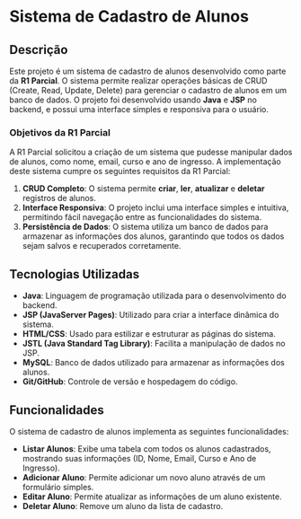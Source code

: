 # Sistema de Cadastro de Alunos

## Descrição

Este projeto é um sistema de cadastro de alunos desenvolvido como parte da **R1 Parcial**. O sistema permite realizar operações básicas de CRUD (Create, Read, Update, Delete) para gerenciar o cadastro de alunos em um banco de dados. O projeto foi desenvolvido usando **Java** e **JSP** no backend, e possui uma interface simples e responsiva para o usuário.

### Objetivos da R1 Parcial

A R1 Parcial solicitou a criação de um sistema que pudesse manipular dados de alunos, como nome, email, curso e ano de ingresso. A implementação deste sistema cumpre os seguintes requisitos da R1 Parcial:

1. **CRUD Completo**: O sistema permite **criar**, **ler**, **atualizar** e **deletar** registros de alunos.
2. **Interface Responsiva**: O projeto inclui uma interface simples e intuitiva, permitindo fácil navegação entre as funcionalidades do sistema.
3. **Persistência de Dados**: O sistema utiliza um banco de dados para armazenar as informações dos alunos, garantindo que todos os dados sejam salvos e recuperados corretamente.

## Tecnologias Utilizadas

- **Java**: Linguagem de programação utilizada para o desenvolvimento do backend.
- **JSP (JavaServer Pages)**: Utilizado para criar a interface dinâmica do sistema.
- **HTML/CSS**: Usado para estilizar e estruturar as páginas do sistema.
- **JSTL (Java Standard Tag Library)**: Facilita a manipulação de dados no JSP.
- **MySQL**: Banco de dados utilizado para armazenar as informações dos alunos.
- **Git/GitHub**: Controle de versão e hospedagem do código.

## Funcionalidades

O sistema de cadastro de alunos implementa as seguintes funcionalidades:

- **Listar Alunos**: Exibe uma tabela com todos os alunos cadastrados, mostrando suas informações (ID, Nome, Email, Curso e Ano de Ingresso).
- **Adicionar Aluno**: Permite adicionar um novo aluno através de um formulário simples.
- **Editar Aluno**: Permite atualizar as informações de um aluno existente.
- **Deletar Aluno**: Remove um aluno da lista de cadastro.


